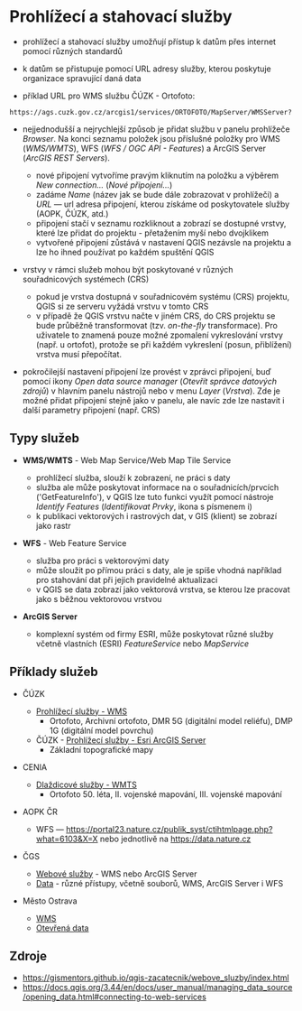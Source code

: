 # Prohlížecí a stahovací služby 

- prohlížecí a stahovací služby umožňují přístup k datům přes internet pomocí různých standardů
- k datům se přistupuje pomocí URL adresy služby, kterou poskytuje organizace spravující daná data
  
- příklad URL pro WMS službu ČÚZK - Ortofoto:
```
https://ags.cuzk.gov.cz/arcgis1/services/ORTOFOTO/MapServer/WMSServer?
```
- nejjednodušší a nejrychlejší způsob je přidat službu v panelu prohlížeče *Browser*. Na konci seznamu položek jsou příslušné položky pro WMS (*WMS/WMTS*), WFS (*WFS / OGC API - Features*) a ArcGIS Server (*ArcGIS REST Servers*).
    - nové připojení vytvoříme pravým kliknutím na položku a výběrem *New connection...* (*Nové připojení...*)
    - zadáme *Name* (název jak se bude dále zobrazovat v prohlížeči) a *URL* — url adresa připojení, kterou získáme od poskytovatele služby (AOPK, ČÚZK, atd.)
    - připojení stačí v seznamu rozkliknout a zobrazí se dostupné vrstvy, které lze přidat do projektu - přetažením myší nebo dvojklikem
    - vytvořené připojení zůstává v nastavení QGIS nezávsle na projektu a lze ho ihned používat po každém spuštění QGIS

- vrstvy v rámci služeb mohou být poskytované v různých souřadnicových systémech (CRS)
  - pokud je vrstva dostupná v souřadnicovém systému (CRS) projektu, QGIS si ze serveru vyžádá vrstvu v tomto CRS
  - v případě že QGIS vrstvu načte v jiném CRS, do CRS projektu se bude průběžně transformovat (tzv. *on-the-fly* transformace). Pro uživatele to znamená pouze možné zpomalení vykreslování vrstvy (např. u ortofot), protože se při každém vykreslení (posun, přiblížení) vrstva musí přepočítat.
- pokročilejší nastavení připojení lze provést v zprávci připojení, buď pomocí ikony *Open data source manager* (*Otevřít správce datových zdrojů*) v hlavním panelu nástrojů nebo v menu *Layer* (*Vrstva*). Zde je možné přidat připojení stejně jako v panelu, ale navíc zde lze nastavit i další parametry připojení (např. CRS)

## Typy služeb
- **WMS/WMTS** - Web Map Service/Web Map Tile Service
  - prohlížecí služba, slouží k zobrazení, ne práci s daty
  - služba ale může poskytovat informace na o souřadnicích/prvcích ('GetFeatureInfo'), v QGIS lze tuto funkci využít pomocí nástroje *Identify Features* (*Identifikovat Prvky*, ikona s písmenem i) 
  - k publikaci vektorových i rastrových dat, v GIS (klient) se zobrazí jako rastr
  
- **WFS** - Web Feature Service
  - služba pro práci s vektorovými daty
  - může sloužit po přímou práci s daty, ale je spíše vhodná například pro stahování dat při jejich pravidelné aktualizaci
  - v QGIS se data zobrazí jako vektorová vrstva, se kterou lze pracovat jako s běžnou vektorovou vrstvou

- **ArcGIS Server** 
  -  komplexní systém od firmy ESRI, může poskytovat různé služby včetně vlastních (ESRI)  *FeatureService* nebo *MapService*


## Příklady služeb
- ČÚZK
  - [Prohlížecí služby - WMS](https://geoportal.cuzk.cz/(S(u5gqffvhimhxstk12ficlzqd))/Default.aspx?mode=TextMeta&side=wms.verejne&text=WMS.verejne.uvod&head_tab=sekce-03-gp&menu=311)
      - Ortofoto, Archivní ortofoto, DMR 5G (digitální model reliéfu), DMP 1G (digitální model povrchu)
  - ČÚZK - [Prohlížecí služby - Esri ArcGIS Server](hhttps://geoportal.cuzk.cz/(S(0gg0vybvk3turge0wjun343s))/Default.aspx?mode=TextMeta&side=wms.AGS&text=WMS.AGS&head_tab=sekce-03-gp&menu=314)
      - Základní topografické mapy

- CENIA
  - [Dlaždicové služby - WMTS](https://geoportal.gov.cz/web/guest/wms)
      - Ortofoto 50. léta, II. vojenské mapování, III. vojenské mapování


- AOPK ČR
  - WFS — https://portal23.nature.cz/publik_syst/ctihtmlpage.php?what=6103&X=X nebo jednotlivě na https://data.nature.cz

- ČGS
  - [Webové služby](https://cgs.gov.cz/mapy-a-data/webove-sluzby) - WMS nebo ArcGIS Server
  - [Data](https://cgs.gov.cz/mapy-a-data/data) - různé přístupy, včetně souborů, WMS, ArcGIS Server i WFS

- Město Ostrava
    - [WMS](https://mapy.ostrava.cz/mapove-sluzby/wms/)
    - [Otevřená data](https://mapy.ostrava.cz/data/otevrena-data/opendata-info/)

## Zdroje

- https://gismentors.github.io/qgis-zacatecnik/webove_sluzby/index.html
- https://docs.qgis.org/3.44/en/docs/user_manual/managing_data_source/opening_data.html#connecting-to-web-services
